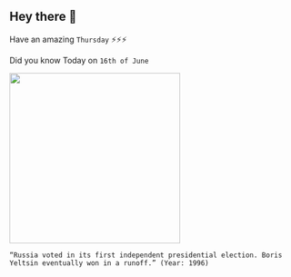 ## Hey there 👋
Have an amazing `Thursday` ⚡⚡⚡

Did you know Today on `16th of June`
 
 [<img src="https://gdb.rferl.org/88FEC9B7-368F-42EC-A827-8316AA11E99E_w1080_h608_s.jpg" width="300" />](https://en.wikipedia.org/wiki/1996_Russian_presidential_election) 
 ```
“Russia voted in its first independent presidential election. Boris Yeltsin eventually won in a runoff.” (Year: 1996)
```
